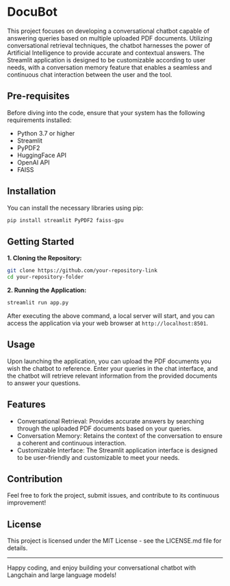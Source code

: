 # DocuBot

This project focuses on developing a conversational chatbot capable of answering queries based on multiple uploaded PDF documents. Utilizing conversational retrieval techniques, the chatbot harnesses the power of Artificial Intelligence to provide accurate and contextual answers. The Streamlit application is designed to be customizable according to user needs, with a conversation memory feature that enables a seamless and continuous chat interaction between the user and the tool.

## Pre-requisites

Before diving into the code, ensure that your system has the following requirements installed:

- Python 3.7 or higher
- Streamlit
- PyPDF2
- HuggingFace API
- OpenAI API
- FAISS

## Installation

You can install the necessary libraries using pip:

```bash
pip install streamlit PyPDF2 faiss-gpu
```

## Getting Started

**1. Cloning the Repository:**

```bash
git clone https://github.com/your-repository-link
cd your-repository-folder
```

**2. Running the Application:**

```bash
streamlit run app.py
```

After executing the above command, a local server will start, and you can access the application via your web browser at `http://localhost:8501`.

## Usage

Upon launching the application, you can upload the PDF documents you wish the chatbot to reference. Enter your queries in the chat interface, and the chatbot will retrieve relevant information from the provided documents to answer your questions.

## Features

- Conversational Retrieval: Provides accurate answers by searching through the uploaded PDF documents based on your queries.
- Conversation Memory: Retains the context of the conversation to ensure a coherent and continuous interaction.
- Customizable Interface: The Streamlit application interface is designed to be user-friendly and customizable to meet your needs.

## Contribution

Feel free to fork the project, submit issues, and contribute to its continuous improvement!

## License

This project is licensed under the MIT License - see the LICENSE.md file for details.

---

Happy coding, and enjoy building your conversational chatbot with Langchain and large language models!
